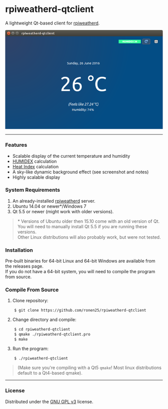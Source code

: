 # rpiweatherd-qtclient
A lightweight Qt-based client for [rpiweatherd](http://github.com/ronen25/rpiweatherd).

![Screenshot](/res/rpiweatherd-qtclient-screen.png "Screenshot")

***

### Features
- Scalable display of the current temperature and humidity
- [HUMIDEX](https://www.ccohs.ca/oshanswers/phys_agents/humidex.html) calculation
- [Heat Index](http://www.srh.noaa.gov/ama/?n=heatindex) calculation
- A sky-like dynamic background effect (see screenshot and notes)
- Highly scalable display

### System Requirements
1. An already-installed [rpiweatherd](http://github.com/ronen25/rpiweatherd) server.
2. Ubuntu 14.04 or newer*/Windows 7
3. Qt 5.5 or newer (might work with older versions).

>\* Versions of Ubuntu older then 15.10 come with an old version of Qt. You will need to manually install
>Qt 5.5 if you are running these versions.
><br />Other Linux distributions will also probably work, but were not tested.

### Installation
Pre-built binaries for 64-bit Linux and 64-bit Windows are available from the releases page.<br />
If you do not have a 64-bit system, you will need to compile the program from source.

### Compile From Source
1) Clone repository:
```
    $ git clone https://github.com/ronen25/rpiweatherd-qtclient
```

2) Change directory and compile:
```
    $ cd rpiweatherd-qtclient
    $ qmake ./rpiweatherd-qtclient.pro
    $ make
```

3) Run the program:
```
    $ ./rpiweatherd-qtclient
```

> (Make sure you're compiling with a Qt5 <code>qmake</code>! Most linux distributions default
> to a Qt4-based qmake).

***

### License
Distributed under the [GNU GPL v3](https://www.gnu.org/licenses/gpl-3.0.html) license.
